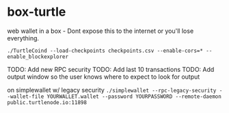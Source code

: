 # box-turtle
web wallet in a box - Dont expose this to the internet or you'll lose everything. 

`./TurtleCoind --load-checkpoints checkpoints.csv --enable-cors=* --enable_blockexplorer` 

TODO: Add new RPC security
TODO: Add last 10 transactions
TODO: Add output window so the user knows where to expect to look for output

on simplewallet w/ legacy security `./simplewallet --rpc-legacy-security --wallet-file YOURWALLET.wallet --password YOURPASSWORD --remote-daemon public.turtlenode.io:11898`

